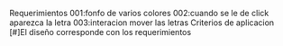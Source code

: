 Requerimientos
001:fonfo de varios colores
002:cuando se le de click aparezca la letra
003:interacion mover las letras
Criterios de aplicacion
[#]El diseño corresponde con los requerimientos
